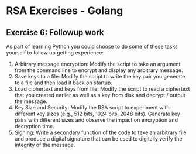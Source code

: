 # RSA Exercises - Golang

## Exercise 6: Followup work

As part of learning Python you could choose to do some of these tasks yourself to follow up
getting experience:

1. Arbitrary message encryption: Modify the script to take an argument from the command
   line to encrypt and display any arbitrary message.
2. Save keys to a file: Modify the script to write the key pair you generate to a file
   and then load it back on startup.
3. Load ciphertext and keys from file: Modify the script to read a ciphertext that you
   created earlier as well as a key from disk and decrypt / output the message.
4. Key Size and Security: Modify the RSA script to experiment with different key sizes 
   (e.g., 512 bits, 1024 bits, 2048 bits). Generate key pairs with different sizes and 
   observe the impact on encryption and decryption time.
5. Signing: Write a secondary function of the code to take an arbitrary file and produce
   a digital signature that can be used to digitally verify the integrity of the message.
